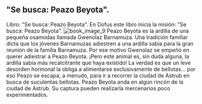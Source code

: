 ## "Se busca: Peazo Beyota".
Libro: "Se busca: Peazo Beyota".
En Dofus este libro inicia la misión: "Se busca: Peazo Beyota".
![book_image_9](https://media.discordapp.net/attachments/1105643336989159555/1105648303456129126/9.jpg)
Peazo Beyota es la ardilla de una pequeña osamodas llamada Gwenolaz Barnamuza. Una tradición familiar dicta que los jóvenes Barnamuzas adiestren a una ardilla sabia para la gran reunión de la familia Barnamuza.
Por ese motivo Gwenolaz se empeñó en querer adiestrar a Peazo Beyota. ¡Pero este animal es, sin duda alguna, la ardilla sabia más recalcitrante que haya existido! La verdad es que un leve desorden hormonal la obliga a alimentarse exclusivamente de bellotas... por eso Peazo se escapa, a menudo, para ir a recorrer la ciudad de Astrub en busca de suculentas bellotas.
Peazo Beyota anda en algún rincón de la ciudad de Astrub.
Su captura pueden realizarla mercenarios poco experimentados.